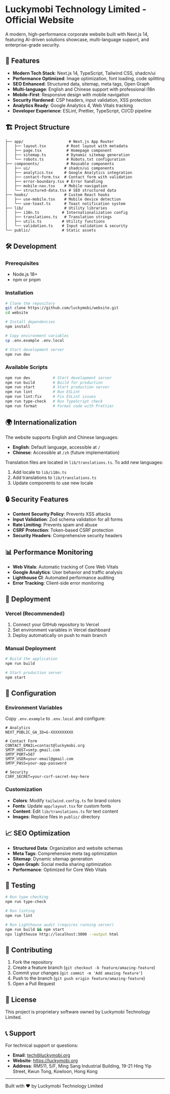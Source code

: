 # Luckymobi Technology Limited - Official Website

A modern, high-performance corporate website built with Next.js 14, featuring AI-driven solutions showcase, multi-language support, and enterprise-grade security.

## 🚀 Features

- **Modern Tech Stack**: Next.js 14, TypeScript, Tailwind CSS, shadcn/ui
- **Performance Optimized**: Image optimization, font loading, code splitting
- **SEO Enhanced**: Structured data, sitemap, meta tags, Open Graph
- **Multi-language**: English and Chinese support with professional i18n
- **Mobile-First**: Responsive design with mobile navigation
- **Security Hardened**: CSP headers, input validation, XSS protection
- **Analytics Ready**: Google Analytics 4, Web Vitals tracking
- **Developer Experience**: ESLint, Prettier, TypeScript, CI/CD pipeline

## 🏗️ Project Structure

```
├── app/                    # Next.js App Router
│   ├── layout.tsx         # Root layout with metadata
│   ├── page.tsx           # Homepage component
│   ├── sitemap.ts         # Dynamic sitemap generation
│   └── robots.ts          # Robots.txt configuration
├── components/            # Reusable components
│   ├── ui/               # shadcn/ui components
│   ├── analytics.tsx     # Google Analytics integration
│   ├── contact-form.tsx  # Contact form with validation
│   ├── error-boundary.tsx # Error handling
│   ├── mobile-nav.tsx    # Mobile navigation
│   └── structured-data.tsx # SEO structured data
├── hooks/                # Custom React hooks
│   ├── use-mobile.tsx    # Mobile device detection
│   └── use-toast.ts      # Toast notification system
├── lib/                  # Utility libraries
│   ├── i18n.ts          # Internationalization config
│   ├── translations.ts   # Translation strings
│   ├── utils.ts         # Utility functions
│   └── validation.ts    # Input validation & security
└── public/              # Static assets
```

## 🛠️ Development

### Prerequisites

- Node.js 18+ 
- npm or pnpm

### Installation

```bash
# Clone the repository
git clone https://github.com/luckymobi/website.git
cd website

# Install dependencies
npm install

# Copy environment variables
cp .env.example .env.local

# Start development server
npm run dev
```

### Available Scripts

```bash
npm run dev          # Start development server
npm run build        # Build for production
npm run start        # Start production server
npm run lint         # Run ESLint
npm run lint:fix     # Fix ESLint issues
npm run type-check   # Run TypeScript check
npm run format       # Format code with Prettier
```

## 🌍 Internationalization

The website supports English and Chinese languages:

- **English**: Default language, accessible at `/` 
- **Chinese**: Accessible at `/zh` (future implementation)

Translation files are located in `lib/translations.ts`. To add new languages:

1. Add locale to `lib/i18n.ts`
2. Add translations to `lib/translations.ts`
3. Update components to use new locale

## 🔒 Security Features

- **Content Security Policy**: Prevents XSS attacks
- **Input Validation**: Zod schema validation for all forms
- **Rate Limiting**: Prevents spam and abuse
- **CSRF Protection**: Token-based CSRF protection
- **Security Headers**: Comprehensive security headers

## 📊 Performance Monitoring

- **Web Vitals**: Automatic tracking of Core Web Vitals
- **Google Analytics**: User behavior and traffic analysis
- **Lighthouse CI**: Automated performance auditing
- **Error Tracking**: Client-side error monitoring

## 🚀 Deployment

### Vercel (Recommended)

1. Connect your GitHub repository to Vercel
2. Set environment variables in Vercel dashboard
3. Deploy automatically on push to main branch

### Manual Deployment

```bash
# Build the application
npm run build

# Start production server
npm start
```

## 🔧 Configuration

### Environment Variables

Copy `.env.example` to `.env.local` and configure:

```env
# Analytics
NEXT_PUBLIC_GA_ID=G-XXXXXXXXXX

# Contact Form
CONTACT_EMAIL=contact@luckymobi.org
SMTP_HOST=smtp.gmail.com
SMTP_PORT=587
SMTP_USER=your-email@gmail.com
SMTP_PASS=your-app-password

# Security
CSRF_SECRET=your-csrf-secret-key-here
```

### Customization

- **Colors**: Modify `tailwind.config.ts` for brand colors
- **Fonts**: Update `app/layout.tsx` for custom fonts
- **Content**: Edit `lib/translations.ts` for text content
- **Images**: Replace files in `public/` directory

## 📈 SEO Optimization

- **Structured Data**: Organization and website schemas
- **Meta Tags**: Comprehensive meta tag optimization
- **Sitemap**: Dynamic sitemap generation
- **Open Graph**: Social media sharing optimization
- **Performance**: Optimized for Core Web Vitals

## 🧪 Testing

```bash
# Run type checking
npm run type-check

# Run linting
npm run lint

# Run Lighthouse audit (requires running server)
npm run build && npm start
npx lighthouse http://localhost:3000 --output html
```

## 🤝 Contributing

1. Fork the repository
2. Create a feature branch (`git checkout -b feature/amazing-feature`)
3. Commit your changes (`git commit -m 'Add amazing feature'`)
4. Push to the branch (`git push origin feature/amazing-feature`)
5. Open a Pull Request

## 📄 License

This project is proprietary software owned by Luckymobi Technology Limited.

## 📞 Support

For technical support or questions:

- **Email**: tech@luckymobi.org
- **Website**: https://luckymobi.org
- **Address**: RM511, 5/F, Ming Sang Industrial Building, 19-21 Hing Yip Street, Kwun Tong, Kowloon, Hong Kong

---

Built with ❤️ by Luckymobi Technology Limited